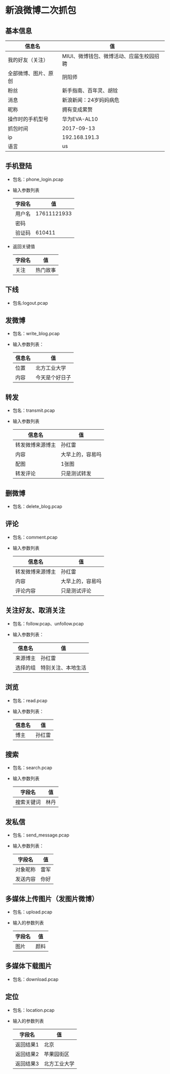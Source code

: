 # 新浪微博二次抓包

## 基本信息

| 信息名        | 值                      |
| ---------- | ---------------------- |
| 我的好友（关注）   | MIUI、微博钱包、微博活动、应届生校园招聘 |
| 全部微博、图片、原创 | 阴阳师                    |
| 粉丝         | 新手指南、百年灵、胡铨            |
| 消息         | 新浪新闻：24岁妈妈病危           |
| 昵称         | 拥有变成累赘                 |
| 操作时的手机型号   | 华为EVA-AL10             |
| 抓包时间       | 2017-09-13             |
| ip         | 192.168.191.3          |
| 语言         | us                     |

## 手机登陆

- 包名：phone_login.pcap

- 输入参数列表

  | 字段名  | 值           |
  | ---- | ----------- |
  | 用户名  | 17611121933 |
  | 密码   |             |
  | 验证码  | 610411      |

- 返回关键值

  | 字段名  | 值    |
  | ---- | ---- |
  | 关注   | 热门故事 |

## 下线

+ 包名:logout.pcap

## 发微博

- 包名：write_blog.pcap

- 输入参数列表：

  | 信息名  | 值       |
  | ---- | ------- |
  | 位置   | 北方工业大学  |
  | 内容   | 今天是个好日子 |

## 转发

- 包名：transmit.pcap

- 输入参数列表

  | 信息名      | 值        |
  | -------- | -------- |
  | 转发微博来源博主 | 孙红雷      |
  | 内容       | 大早上的，容易吗 |
  | 配图       | 1张图      |
  | 转发评论     | 只是测试转发   |

## 删微博

+ 包名：delete_blog.pcap

## 评论

- 包名：comment.pcap

- 输入参数列表

  | 信息名      | 值        |
  | -------- | -------- |
  | 转发微博来源博主 | 孙红雷      |
  | 内容       | 大早上的，容易吗 |
  | 评论内容     | 只是测试评论   |

## 关注好友、取消关注

- 包名：follow.pcap、unfollow.pcap

- 输入参数列表：

  | 信息名  | 值         |
  | ---- | --------- |
  | 来源博主 | 孙红雷       |
  | 选择的组 | 特别关注、本地生活 |

## 浏览

- 包名：read.pcap

- 输入参数列表：

  | 信息名  | 值    |
  | ---- | ---- |
  | 博主   | 孙红雷  |

## 搜索

- 包名：search.pcap

- 输入参数列表

  | 字段名   | 值    |
  | ----- | ---- |
  | 搜索关键词 | 林丹   |

## 发私信

- 包名：send_message.pcap

- 输入参数列表：

  | 字段名  | 值    |
  | ---- | ---- |
  | 对象昵称 | 雷军   |
  | 发送内容 | 你好   |

## 多媒体上传图片（发图片微博）

- 包名：upload.pcap

- 输入的参数列表

  | 字段名  | 值    |
  | ---- | ---- |
  | 图片   | 颜料   |

## 多媒体下载图片

- 包名：download.pcap

## 定位

- 包名：location.pcap

- 输入的参数列表

  | 字段名   | 值      |
  | ----- | ------ |
  | 返回结果1 | 北京     |
  | 返回结果2 | 苹果园街区  |
  | 返回结果3 | 北方工业大学 |